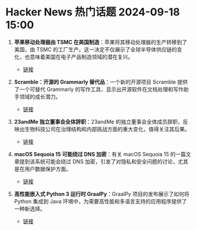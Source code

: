 # Hacker News 热门话题 2024-09-18 15:00

1. **苹果移动处理器由 TSMC 在美国制造**：苹果将其移动处理器的生产转移到了美国，由 TSMC 的工厂生产。这一决定不仅展示了全球半导体供应链的变化，也意味着美国在电子产品制造领域的潜在复兴。
    - [链接](https://timculpan.substack.com/p/apple-mobile-processors-are-now-made)

2. **Scramble：开源的 Grammarly 替代品**：一个新的开源项目 Scramble 提供了一个可替代 Grammarly 的写作工具，显示出开源软件在文档处理和写作助手领域的成长潜力。
    - [链接](https://github.com/zlwaterfield/scramble)

3. **23andMe 独立董事会全体辞职**：23andMe 的独立董事会全体成员辞职，反映出生物科技公司在治理结构和内部挑战方面的重大变化，值得关注其后果。
    - [链接](https://investors.23andme.com/news-releases/news-release-details/independent-directors-23andme-resign-board/)

4. **macOS Sequoia 15 可能绕过 DNS 加密**：有关 macOS Sequoia 15 的一篇文章提到该系统可能会绕过 DNS 加密，引发了对隐私和安全问题的讨论，尤其是在用户数据保护方面。
    - [链接](https://www.obdev.at/blog/warning-macos-sequoia-15-may-bypass-dns-encryption/)

5. **高性能嵌入式 Python 3 运行时 GraalPy**：GraalPy 项目的发布展示了如何将 Python 集成到 Java 环境中，为需要高性能和多语言支持的应用程序提供了一种新选择。
    - [链接](https://www.graalvm.org/python/)